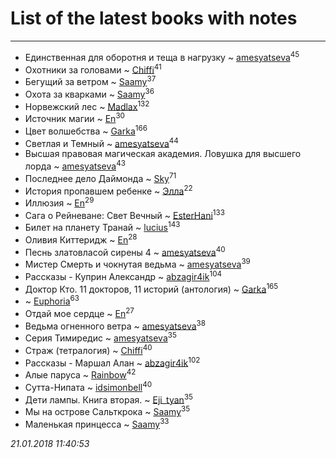 # List of the latest books with notes
---

* Единственная для оборотня и теща в нагрузку ~ [amesyatseva](users/335/3358937-vkontakte)<sup>45</sup>
* Охотники за головами ~ [Chiffi](users/105/105831994080785626680-google)<sup>41</sup>
* Бегущий за ветром ~ [Saamy](users/115/115226508-vkontakte)<sup>37</sup>
* Охота за кварками ~ [Saamy](users/115/115226508-vkontakte)<sup>36</sup>
* Норвежский лес ~ [Madlax](users/158/158304782-vkontakte)<sup>132</sup>
* Источник магии ~ [En](users/333/333646551-vkontakte)<sup>30</sup>
* Цвет волшебства ~ [Garka](users/115/115753719718250012620-google)<sup>166</sup>
* Светлая и Темный ~ [amesyatseva](users/335/3358937-vkontakte)<sup>44</sup>
* Высшая правовая магическая академия. Ловушка для высшего лорда ~ [amesyatseva](users/335/3358937-vkontakte)<sup>43</sup>
* Последнее дело Даймонда ~ [Sky](users/118/118049897850017649660-google)<sup>71</sup>
* История  пропавшем ребенке ~ [Элла](users/100/1002037069862545-facebook)<sup>22</sup>
* Иллюзия ~ [En](users/333/333646551-vkontakte)<sup>29</sup>
* Сага о Рейневане: Свет Вечный ~ [EsterHani](users/305/30558181-vkontakte)<sup>133</sup>
* Билет на планету Транай ~ [lucius](users/838/83820536-yandex)<sup>143</sup>
* Оливия Киттеридж ~ [En](users/333/333646551-vkontakte)<sup>28</sup>
* Песнь златовласой сирены 4 ~ [amesyatseva](users/335/3358937-vkontakte)<sup>40</sup>
* Мистер Смерть и чокнутая ведьма ~ [amesyatseva](users/335/3358937-vkontakte)<sup>39</sup>
* Рассказы - Куприн Александр ~ [abzagir4ik](users/362/3621623-vkontakte)<sup>104</sup>
* Доктор Кто. 11 докторов, 11 историй (антология) ~ [Garka](users/115/115753719718250012620-google)<sup>165</sup>
*  ~ [Euphoria](users/106/106304994652616315178-google)<sup>63</sup>
* Отдай мое сердце ~ [En](users/333/333646551-vkontakte)<sup>27</sup>
* Ведьма огненного ветра ~ [amesyatseva](users/335/3358937-vkontakte)<sup>38</sup>
* Серия Тимиредис ~ [amesyatseva](users/335/3358937-vkontakte)<sup>35</sup>
* Страж (тетралогия) ~ [Chiffi](users/105/105831994080785626680-google)<sup>40</sup>
* Рассказы - Маршал Алан ~ [abzagir4ik](users/362/3621623-vkontakte)<sup>102</sup>
* Алые паруса ~ [Rainbow](users/109/109787328219839805802-google)<sup>42</sup>
* Сутта-Нипата ~ [idsimonbell](users/380/380554090-vkontakte)<sup>40</sup>
* Дети лампы. Книга вторая. ~ [Eji_tyan](users/235/2352103981-twitter)<sup>35</sup>
* Мы на острове Сальткрока ~ [Saamy](users/115/115226508-vkontakte)<sup>35</sup>
* Маленькая принцесса ~ [Saamy](users/115/115226508-vkontakte)<sup>33</sup>


_21.01.2018 11:40:53_

